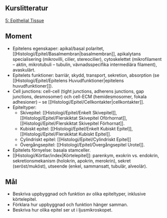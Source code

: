 ## Kurslitteratur
[5: Epithelial Tissue](https://anatomicalsciences-lwwhealthlibrary-com.ezproxy.ub.gu.se/content.aspx?sectionid=257424744&bookid=3290)

## Moment
- Epitelens egenskaper: apikal/basal polaritet, [[Histologi/Epitel/Basalmembran|basalmembran]], apikalytans specialisering (mikrovilli, cilier, stereocilier), cytoskelettet (mikrofilament – aktin, mikrotubuli – tubulin, vävnadsspecifika intermediära filament), avaskulärt.
- Epitelets funktioner: barriär, skydd, transport, sekretion, absorption (se [[Histologi/Epitel/Epitelens Huvudfunktioner|epitelens huvudfunktioner]]).
- Cell junctions: cell-cell (tight junctions, adherens junctions, gap junctions, desmosomer) och cell-ECM (hemidesmosomer, fokala adhesioner) – se [[Histologi/Epitel/Cellkontakter|cellkontakter]].
- Epiteltyper:
  - Skivepitel: [[Histologi/Epitel/Enkelt Skivepitel]], [[Histologi/Epitel/Flerskiktat Skivepitel Oförhornat]], [[Histologi/Epitel/Flerskiktat Skivepitel Förhornat]].
  - Kubiskt epitel: [[Histologi/Epitel/Enkelt Kubiskt Epitel]], [[Histologi/Epitel/Flerskiktat Kubiskt Epitel]].
  - Cylindriskt epitel: [[Histologi/Epitel/Cylindriskt Epitel]]
  - Övergångsepitel: [[Histologi/Epitel/Övergångsepitel Urotel]].
- Epitelets förnyelse: basala stamceller.
- [[Histologi/Körtlar/index|Körtelepitel]]: parenkym, exokrin vs. endokrin, sekretionsmekanism (holokrin, apokrin, merokrin), sekret (seröst/muköst), utseende (enkel, sammansatt, tubulär, alveolär).

## Mål
- Beskriva uppbyggnad och funktion av olika epiteltyper, inklusive körtelepitel.
- Förklara hur uppbyggnad och funktion hänger samman.
- Beskriva hur olika epitel ser ut i ljusmikroskopet.
